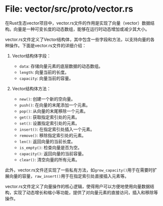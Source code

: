 # File: vector/src/proto/vector.rs

在Rust生态vector项目中，vector.rs文件的作用是实现了向量（vector）数据结构。向量是一种可变长度的动态数组，能够在运行时动态增加或减少其大小。

vector.rs文件定义了Vector结构体，其中包含一些字段和方法，以支持向量的各种操作。下面是vector.rs文件的详细介绍：

1. Vector结构体字段：
   - `data`: 存储向量元素的底层数据的动态数组。
   - `length`: 向量当前的长度。
   - `capacity`: 向量当前的容量。

2. Vector结构体方法：
   - `new()`: 创建一个新的空向量。
   - `push()`: 在向量的末尾添加一个元素。
   - `pop()`: 从向量的末尾移除一个元素。
   - `get()`: 获取指定索引处的元素。
   - `set()`: 设置指定索引处的元素。
   - `insert()`: 在指定索引处插入一个元素。
   - `remove()`: 移除指定索引处的元素。
   - `len()`: 返回向量的当前长度。
   - `is_empty()`: 检查向量是否为空。
   - `capacity()`: 返回向量的当前容量。
   - `clear()`: 清空向量的所有元素。

此外，vector.rs文件还实现了一些私有方法，如`grow_capacity()`用于在需要时扩展向量的容量，`raw_insert()`用于在指定索引处直接插入元素等。

vector.rs文件定义了向量操作的核心逻辑，使得用户可以方便地使用向量数据结构，实现了动态增长和缩小等功能，提供了对向量元素的直接访问，插入和移除等操作。

